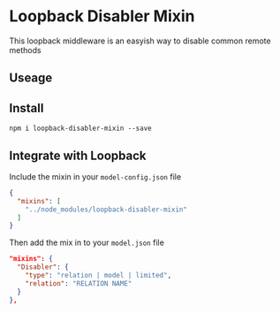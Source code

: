 # Loopback Disabler Mixin
This loopback middleware is an easyish way to disable common remote methods

## Useage

## Install
`npm i loopback-disabler-mixin --save`

## Integrate with Loopback
Include the mixin in your `model-config.json` file

```json
{
  "mixins": [
    "../node_modules/loopback-disabler-mixin"
  ]
}
```

Then add the mix in to your `model.json` file
```json
"mixins": {
  "Disabler": {
    "type": "relation | model | limited",
    "relation": "RELATION NAME"
  }
},
```
